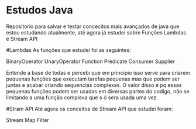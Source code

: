 # Estudos Java
 Repositorio para salvar e testar concecitos mais avançados de java que estou estudando atualmente, até agora já estudei sobre Funções Lambdas e Stream API
 
#Lambdas
 As funções que estudei foi as seguintes:
 
 BinaryOperator
 UnaryOperator
 Function
 Predicate
 Consumer
 Supplier

 Entende a base de todas e percebi que em principio isso serve para criarem pequenas funções que executam tarefas pequenas mas que podem ser juntas e acabar  criando sequencias complexas. O valor disso é pq essas pequenas funções podem ser usadas em diversas partes do codigo, não se limitando a uma função complexa que  s ó sera usada uma vez.
 
 #Stram API
 Até agora os conceitos de Stream API que estudei foram:
 
 Stream
 Map
 Filter
